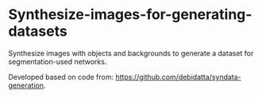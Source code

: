 # Synthesize-images-for-generating-datasets
Synthesize images with objects and backgrounds to generate a dataset for segmentation-used networks.

Developed based on code from: https://github.com/debidatta/syndata-generation. 

